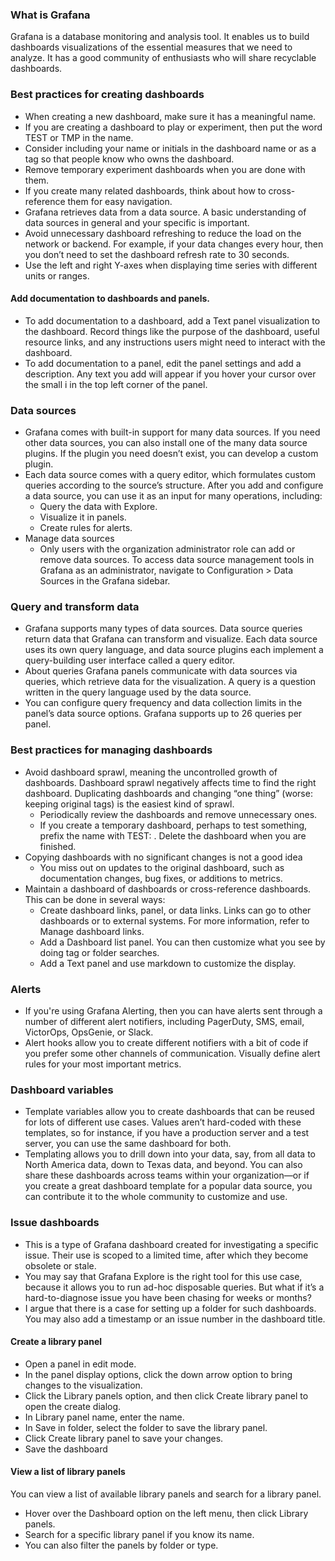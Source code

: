 ### What is Grafana

Grafana is a database monitoring and analysis tool. It enables us to build dashboards visualizations of the essential measures that we need to analyze. It has a good community of enthusiasts who will share recyclable dashboards.


### Best practices for creating dashboards

* When creating a new dashboard, make sure it has a meaningful name.
* If you are creating a dashboard to play or experiment, then put the word TEST or TMP in the name.
* Consider including your name or initials in the dashboard name or as a tag so that people know who owns the dashboard.
* Remove temporary experiment dashboards when you are done with them.
* If you create many related dashboards, think about how to cross-reference them for easy navigation. 
* Grafana retrieves data from a data source. A basic understanding of data sources in general and your specific is important.
* Avoid unnecessary dashboard refreshing to reduce the load on the network or backend. For example, if your data changes every hour, then you don’t need to set the dashboard refresh rate to 30 seconds.
* Use the left and right Y-axes when displaying time series with different units or ranges.

#### Add documentation to dashboards and panels.
* To add documentation to a dashboard, add a Text panel visualization to the dashboard. Record things like the purpose of the dashboard, useful resource links, and any instructions users might need to interact with the dashboard.
* To add documentation to a panel, edit the panel settings and add a description. Any text you add will appear if you hover your cursor over the small i in the top left corner of the panel.

### Data sources
* Grafana comes with built-in support for many data sources. If you need other data sources, you can also install one of the many data source plugins. If the plugin you need doesn’t exist, you can develop a custom plugin.
* Each data source comes with a query editor, which formulates custom queries according to the source’s structure. After you add and configure a data source, you can use it as an input for many operations, including:
  * Query the data with Explore.
  * Visualize it in panels.
  * Create rules for alerts.
* Manage data sources
  * Only users with the organization administrator role can add or remove data sources. To access data source management tools in Grafana as an administrator, navigate to Configuration > Data Sources in the Grafana sidebar.

### Query and transform data
* Grafana supports many types of data sources. Data source queries return data that Grafana can transform and visualize. Each data source uses its own query language, and data source plugins each implement a query-building user interface called a query editor.
* About queries Grafana panels communicate with data sources via queries, which retrieve data for the visualization. A query is a question written in the query language used by the data source.
* You can configure query frequency and data collection limits in the panel’s data source options. Grafana supports up to 26 queries per panel.


### Best practices for managing dashboards
* Avoid dashboard sprawl, meaning the uncontrolled growth of dashboards. Dashboard sprawl negatively affects time to find the right dashboard. Duplicating dashboards and changing “one thing” (worse: keeping original tags) is the easiest kind of sprawl.
   * Periodically review the dashboards and remove unnecessary ones.
   * If you create a temporary dashboard, perhaps to test something, prefix the name with TEST: . Delete the dashboard when you are finished.
* Copying dashboards with no significant changes is not a good idea
   * You miss out on updates to the original dashboard, such as documentation changes, bug fixes, or additions to metrics.
* Maintain a dashboard of dashboards or cross-reference dashboards. This can be done in several ways:
   * Create dashboard links, panel, or data links. Links can go to other dashboards or to external systems. For more information, refer to Manage dashboard links.
   * Add a Dashboard list panel. You can then customize what you see by doing tag or folder searches.
   * Add a Text panel and use markdown to customize the display.

### Alerts
* If you're using Grafana Alerting, then you can have alerts sent through a number of different alert notifiers, including PagerDuty, SMS, email, VictorOps, OpsGenie, or Slack.
* Alert hooks allow you to create different notifiers with a bit of code if you prefer some other channels of communication. Visually define alert rules for your most important metrics.

### Dashboard variables
* Template variables allow you to create dashboards that can be reused for lots of different use cases. Values aren’t hard-coded with these templates, so for instance, if you have a production server and a test server, you can use the same dashboard for both.
* Templating allows you to drill down into your data, say, from all data to North America data, down to Texas data, and beyond. You can also share these dashboards across teams within your organization—or if you create a great dashboard template for a popular data source, you can contribute it to the whole community to customize and use.

### Issue dashboards
* This is a type of Grafana dashboard created for investigating a specific issue. Their use is scoped to a limited time, after which they become obsolete or stale.
* You may say that Grafana Explore is the right tool for this use case, because it allows you to run ad-hoc disposable queries. But what if it’s a hard-to-diagnose issue you have been chasing for weeks or months?
* I argue that there is a case for setting up a folder for such dashboards. You may also add a timestamp or an issue number in the dashboard title.

#### Create a library panel
* Open a panel in edit mode.
* In the panel display options, click the down arrow option to bring changes to the visualization.
* Click the Library panels option, and then click Create library panel to open the create dialog.
* In Library panel name, enter the name.
*  In Save in folder, select the folder to save the library panel.
* Click Create library panel to save your changes.
* Save the dashboard

#### View a list of library panels
You can view a list of available library panels and search for a library panel.

* Hover over the Dashboard option on the left menu, then click Library panels.
* Search for a specific library panel if you know its name.
* You can also filter the panels by folder or type.
